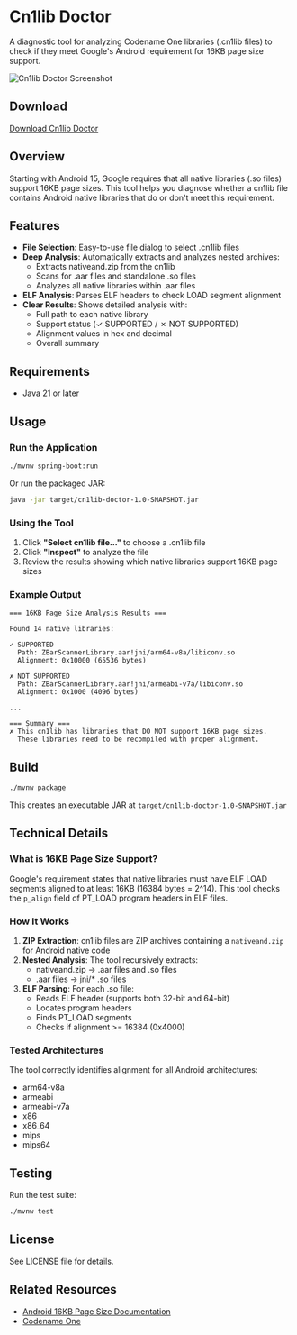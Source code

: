 # Cn1lib Doctor

A diagnostic tool for analyzing Codename One libraries (.cn1lib files) to check if they meet Google's Android requirement for 16KB page size support.

![Cn1lib Doctor Screenshot](https://github.com/user-attachments/assets/35b9ef7a-89d8-4771-9c21-d334d1772ff2)

## Download

[Download Cn1lib Doctor](https://www.jdeploy.com/~cn1lib-doctor)

## Overview

Starting with Android 15, Google requires that all native libraries (.so files) support 16KB page sizes. This tool helps you diagnose whether a cn1lib file contains Android native libraries that do or don't meet this requirement.

## Features

- **File Selection**: Easy-to-use file dialog to select .cn1lib files
- **Deep Analysis**: Automatically extracts and analyzes nested archives:
  - Extracts nativeand.zip from the cn1lib
  - Scans for .aar files and standalone .so files
  - Analyzes all native libraries within .aar files
- **ELF Analysis**: Parses ELF headers to check LOAD segment alignment
- **Clear Results**: Shows detailed analysis with:
  - Full path to each native library
  - Support status (✓ SUPPORTED / ✗ NOT SUPPORTED)
  - Alignment values in hex and decimal
  - Overall summary

## Requirements

* Java 21 or later

## Usage

### Run the Application

```bash
./mvnw spring-boot:run
```

Or run the packaged JAR:

```bash
java -jar target/cn1lib-doctor-1.0-SNAPSHOT.jar
```

### Using the Tool

1. Click **"Select cn1lib file..."** to choose a .cn1lib file
2. Click **"Inspect"** to analyze the file
3. Review the results showing which native libraries support 16KB page sizes

### Example Output

```
=== 16KB Page Size Analysis Results ===

Found 14 native libraries:

✓ SUPPORTED
  Path: ZBarScannerLibrary.aar!jni/arm64-v8a/libiconv.so
  Alignment: 0x10000 (65536 bytes)

✗ NOT SUPPORTED
  Path: ZBarScannerLibrary.aar!jni/armeabi-v7a/libiconv.so
  Alignment: 0x1000 (4096 bytes)

...

=== Summary ===
✗ This cn1lib has libraries that DO NOT support 16KB page sizes.
  These libraries need to be recompiled with proper alignment.
```

## Build

```bash
./mvnw package
```

This creates an executable JAR at `target/cn1lib-doctor-1.0-SNAPSHOT.jar`

## Technical Details

### What is 16KB Page Size Support?

Google's requirement states that native libraries must have ELF LOAD segments aligned to at least 16KB (16384 bytes = 2^14). This tool checks the `p_align` field of PT_LOAD program headers in ELF files.

### How It Works

1. **ZIP Extraction**: cn1lib files are ZIP archives containing a `nativeand.zip` for Android native code
2. **Nested Analysis**: The tool recursively extracts:
   - nativeand.zip → .aar files and .so files
   - .aar files → jni/* .so files
3. **ELF Parsing**: For each .so file:
   - Reads ELF header (supports both 32-bit and 64-bit)
   - Locates program headers
   - Finds PT_LOAD segments
   - Checks if alignment >= 16384 (0x4000)

### Tested Architectures

The tool correctly identifies alignment for all Android architectures:
- arm64-v8a
- armeabi
- armeabi-v7a
- x86
- x86_64
- mips
- mips64

## Testing

Run the test suite:

```bash
./mvnw test
```

## License

See LICENSE file for details.

## Related Resources

- [Android 16KB Page Size Documentation](https://developer.android.com/guide/practices/page-sizes)
- [Codename One](https://www.codenameone.com/)

